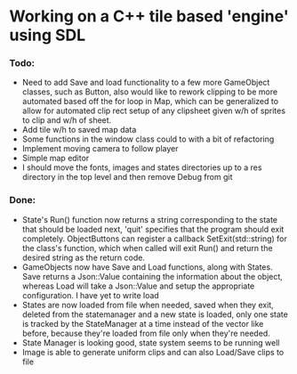 # Working on a C++ tile based 'engine' using SDL

### Todo:
- Need to add Save and load functionality to a few more GameObject classes, such as Button, also would like to rework clipping to be more automated based off the for loop in Map, which can be generalized to allow for automated clip rect setup of any clipsheet given w/h of sprites to clip and w/h of sheet.
- Add tile w/h to saved map data
- Some functions in the window class could to with a bit of refactoring
- Implement moving camera to follow player
- Simple map editor
- I should move the fonts, images and states directories up to a res directory in the top level and then remove Debug from git

### Done:
- State's Run() function now returns a string corresponding to the state that should be loaded next, 'quit' specifies that the program should exit completely. ObjectButtons can register a callback SetExit(std::string) for the class's function, which when called will exit Run() and return the desired string as the return code.
- GameObjects now have Save and Load functions, along with States. Save returns a Json::Value containing the information about the object, whereas Load will take a Json::Value and setup the appropriate configuration. I have yet to write load
- States are now loaded from file when needed, saved when they exit, deleted from the statemanager and a new state is loaded, only one state is tracked by the StateManager at a time instead of the vector like before, because they're loaded from file only when they're needed.
- State Manager is looking good, state system seems to be running well
- Image is able to generate uniform clips and can also Load/Save clips to file